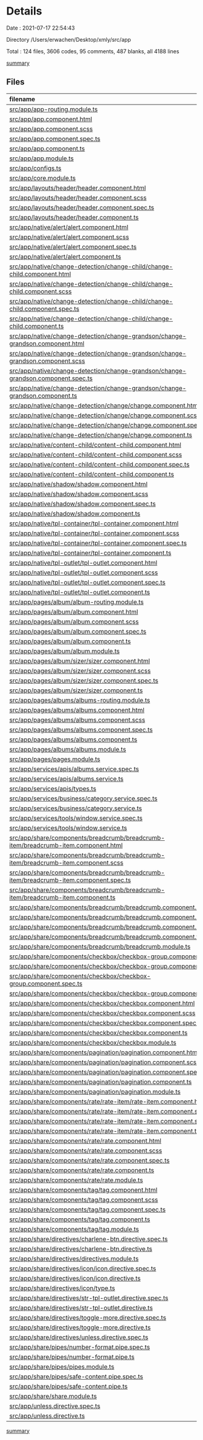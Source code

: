 # Details

Date : 2021-07-17 22:54:43

Directory /Users/erwachen/Desktop/xmly/src/app

Total : 124 files,  3606 codes, 95 comments, 487 blanks, all 4188 lines

[summary](results.md)

## Files
| filename | language | code | comment | blank | total |
| :--- | :--- | ---: | ---: | ---: | ---: |
| [src/app/app-routing.module.ts](/src/app/app-routing.module.ts) | TypeScript | 18 | 0 | 3 | 21 |
| [src/app/app.component.html](/src/app/app.component.html) | HTML | 29 | 0 | 0 | 29 |
| [src/app/app.component.scss](/src/app/app.component.scss) | SCSS | 76 | 0 | 1 | 77 |
| [src/app/app.component.spec.ts](/src/app/app.component.spec.ts) | TypeScript | 31 | 0 | 5 | 36 |
| [src/app/app.component.ts](/src/app/app.component.ts) | TypeScript | 58 | 0 | 8 | 66 |
| [src/app/app.module.ts](/src/app/app.module.ts) | TypeScript | 22 | 0 | 3 | 25 |
| [src/app/configs.ts](/src/app/configs.ts) | TypeScript | 5 | 0 | 0 | 5 |
| [src/app/core.module.ts](/src/app/core.module.ts) | TypeScript | 34 | 0 | 3 | 37 |
| [src/app/layouts/header/header.component.html](/src/app/layouts/header/header.component.html) | HTML | 16 | 1 | 0 | 17 |
| [src/app/layouts/header/header.component.scss](/src/app/layouts/header/header.component.scss) | SCSS | 39 | 0 | 2 | 41 |
| [src/app/layouts/header/header.component.spec.ts](/src/app/layouts/header/header.component.spec.ts) | TypeScript | 20 | 0 | 6 | 26 |
| [src/app/layouts/header/header.component.ts](/src/app/layouts/header/header.component.ts) | TypeScript | 54 | 0 | 5 | 59 |
| [src/app/native/alert/alert.component.html](/src/app/native/alert/alert.component.html) | HTML | 4 | 0 | 0 | 4 |
| [src/app/native/alert/alert.component.scss](/src/app/native/alert/alert.component.scss) | SCSS | 10 | 0 | 0 | 10 |
| [src/app/native/alert/alert.component.spec.ts](/src/app/native/alert/alert.component.spec.ts) | TypeScript | 20 | 0 | 6 | 26 |
| [src/app/native/alert/alert.component.ts](/src/app/native/alert/alert.component.ts) | TypeScript | 12 | 0 | 5 | 17 |
| [src/app/native/change-detection/change-child/change-child.component.html](/src/app/native/change-detection/change-child/change-child.component.html) | HTML | 7 | 0 | 0 | 7 |
| [src/app/native/change-detection/change-child/change-child.component.scss](/src/app/native/change-detection/change-child/change-child.component.scss) | SCSS | 8 | 0 | 0 | 8 |
| [src/app/native/change-detection/change-child/change-child.component.spec.ts](/src/app/native/change-detection/change-child/change-child.component.spec.ts) | TypeScript | 20 | 0 | 6 | 26 |
| [src/app/native/change-detection/change-child/change-child.component.ts](/src/app/native/change-detection/change-child/change-child.component.ts) | TypeScript | 20 | 2 | 4 | 26 |
| [src/app/native/change-detection/change-grandson/change-grandson.component.html](/src/app/native/change-detection/change-grandson/change-grandson.component.html) | HTML | 6 | 0 | 0 | 6 |
| [src/app/native/change-detection/change-grandson/change-grandson.component.scss](/src/app/native/change-detection/change-grandson/change-grandson.component.scss) | SCSS | 8 | 0 | 0 | 8 |
| [src/app/native/change-detection/change-grandson/change-grandson.component.spec.ts](/src/app/native/change-detection/change-grandson/change-grandson.component.spec.ts) | TypeScript | 20 | 0 | 6 | 26 |
| [src/app/native/change-detection/change-grandson/change-grandson.component.ts](/src/app/native/change-detection/change-grandson/change-grandson.component.ts) | TypeScript | 13 | 1 | 4 | 18 |
| [src/app/native/change-detection/change/change.component.html](/src/app/native/change-detection/change/change.component.html) | HTML | 5 | 0 | 0 | 5 |
| [src/app/native/change-detection/change/change.component.scss](/src/app/native/change-detection/change/change.component.scss) | SCSS | 8 | 0 | 0 | 8 |
| [src/app/native/change-detection/change/change.component.spec.ts](/src/app/native/change-detection/change/change.component.spec.ts) | TypeScript | 20 | 0 | 6 | 26 |
| [src/app/native/change-detection/change/change.component.ts](/src/app/native/change-detection/change/change.component.ts) | TypeScript | 12 | 0 | 4 | 16 |
| [src/app/native/content-child/content-child.component.html](/src/app/native/content-child/content-child.component.html) | HTML | 5 | 0 | 0 | 5 |
| [src/app/native/content-child/content-child.component.scss](/src/app/native/content-child/content-child.component.scss) | SCSS | 0 | 0 | 1 | 1 |
| [src/app/native/content-child/content-child.component.spec.ts](/src/app/native/content-child/content-child.component.spec.ts) | TypeScript | 20 | 0 | 6 | 26 |
| [src/app/native/content-child/content-child.component.ts](/src/app/native/content-child/content-child.component.ts) | TypeScript | 11 | 0 | 5 | 16 |
| [src/app/native/shadow/shadow.component.html](/src/app/native/shadow/shadow.component.html) | HTML | 6 | 0 | 0 | 6 |
| [src/app/native/shadow/shadow.component.scss](/src/app/native/shadow/shadow.component.scss) | SCSS | 0 | 0 | 1 | 1 |
| [src/app/native/shadow/shadow.component.spec.ts](/src/app/native/shadow/shadow.component.spec.ts) | TypeScript | 20 | 0 | 6 | 26 |
| [src/app/native/shadow/shadow.component.ts](/src/app/native/shadow/shadow.component.ts) | TypeScript | 11 | 0 | 5 | 16 |
| [src/app/native/tpl-container/tpl-container.component.html](/src/app/native/tpl-container/tpl-container.component.html) | HTML | 10 | 0 | 3 | 13 |
| [src/app/native/tpl-container/tpl-container.component.scss](/src/app/native/tpl-container/tpl-container.component.scss) | SCSS | 0 | 0 | 1 | 1 |
| [src/app/native/tpl-container/tpl-container.component.spec.ts](/src/app/native/tpl-container/tpl-container.component.spec.ts) | TypeScript | 20 | 0 | 6 | 26 |
| [src/app/native/tpl-container/tpl-container.component.ts](/src/app/native/tpl-container/tpl-container.component.ts) | TypeScript | 21 | 3 | 4 | 28 |
| [src/app/native/tpl-outlet/tpl-outlet.component.html](/src/app/native/tpl-outlet/tpl-outlet.component.html) | HTML | 9 | 0 | 0 | 9 |
| [src/app/native/tpl-outlet/tpl-outlet.component.scss](/src/app/native/tpl-outlet/tpl-outlet.component.scss) | SCSS | 0 | 0 | 1 | 1 |
| [src/app/native/tpl-outlet/tpl-outlet.component.spec.ts](/src/app/native/tpl-outlet/tpl-outlet.component.spec.ts) | TypeScript | 20 | 0 | 6 | 26 |
| [src/app/native/tpl-outlet/tpl-outlet.component.ts](/src/app/native/tpl-outlet/tpl-outlet.component.ts) | TypeScript | 13 | 0 | 5 | 18 |
| [src/app/pages/album/album-routing.module.ts](/src/app/pages/album/album-routing.module.ts) | TypeScript | 11 | 0 | 3 | 14 |
| [src/app/pages/album/album.component.html](/src/app/pages/album/album.component.html) | HTML | 170 | 1 | 2 | 173 |
| [src/app/pages/album/album.component.scss](/src/app/pages/album/album.component.scss) | SCSS | 317 | 14 | 4 | 335 |
| [src/app/pages/album/album.component.spec.ts](/src/app/pages/album/album.component.spec.ts) | TypeScript | 20 | 0 | 6 | 26 |
| [src/app/pages/album/album.component.ts](/src/app/pages/album/album.component.ts) | TypeScript | 141 | 7 | 20 | 168 |
| [src/app/pages/album/album.module.ts](/src/app/pages/album/album.module.ts) | TypeScript | 31 | 0 | 4 | 35 |
| [src/app/pages/album/sizer/sizer.component.html](/src/app/pages/album/sizer/sizer.component.html) | HTML | 5 | 0 | 0 | 5 |
| [src/app/pages/album/sizer/sizer.component.scss](/src/app/pages/album/sizer/sizer.component.scss) | SCSS | 0 | 0 | 1 | 1 |
| [src/app/pages/album/sizer/sizer.component.spec.ts](/src/app/pages/album/sizer/sizer.component.spec.ts) | TypeScript | 20 | 0 | 6 | 26 |
| [src/app/pages/album/sizer/sizer.component.ts](/src/app/pages/album/sizer/sizer.component.ts) | TypeScript | 46 | 17 | 17 | 80 |
| [src/app/pages/albums/albums-routing.module.ts](/src/app/pages/albums/albums-routing.module.ts) | TypeScript | 11 | 0 | 3 | 14 |
| [src/app/pages/albums/albums.component.html](/src/app/pages/albums/albums.component.html) | HTML | 75 | 0 | 1 | 76 |
| [src/app/pages/albums/albums.component.scss](/src/app/pages/albums/albums.component.scss) | SCSS | 224 | 2 | 1 | 227 |
| [src/app/pages/albums/albums.component.spec.ts](/src/app/pages/albums/albums.component.spec.ts) | TypeScript | 20 | 0 | 6 | 26 |
| [src/app/pages/albums/albums.component.ts](/src/app/pages/albums/albums.component.ts) | TypeScript | 200 | 4 | 20 | 224 |
| [src/app/pages/albums/albums.module.ts](/src/app/pages/albums/albums.module.ts) | TypeScript | 22 | 0 | 4 | 26 |
| [src/app/pages/pages.module.ts](/src/app/pages/pages.module.ts) | TypeScript | 11 | 0 | 4 | 15 |
| [src/app/services/apis/albums.service.spec.ts](/src/app/services/apis/albums.service.spec.ts) | TypeScript | 12 | 0 | 5 | 17 |
| [src/app/services/apis/albums.service.ts](/src/app/services/apis/albums.service.ts) | TypeScript | 86 | 7 | 15 | 108 |
| [src/app/services/apis/types.ts](/src/app/services/apis/types.ts) | TypeScript | 105 | 4 | 18 | 127 |
| [src/app/services/business/category.service.spec.ts](/src/app/services/business/category.service.spec.ts) | TypeScript | 12 | 0 | 5 | 17 |
| [src/app/services/business/category.service.ts](/src/app/services/business/category.service.ts) | TypeScript | 31 | 0 | 7 | 38 |
| [src/app/services/tools/window.service.spec.ts](/src/app/services/tools/window.service.spec.ts) | TypeScript | 12 | 0 | 5 | 17 |
| [src/app/services/tools/window.service.ts](/src/app/services/tools/window.service.ts) | TypeScript | 32 | 0 | 5 | 37 |
| [src/app/share/components/breadcrumb/breadcrumb-item/breadcrumb-item.component.html](/src/app/share/components/breadcrumb/breadcrumb-item/breadcrumb-item.component.html) | HTML | 8 | 0 | 0 | 8 |
| [src/app/share/components/breadcrumb/breadcrumb-item/breadcrumb-item.component.scss](/src/app/share/components/breadcrumb/breadcrumb-item/breadcrumb-item.component.scss) | SCSS | 9 | 0 | 0 | 9 |
| [src/app/share/components/breadcrumb/breadcrumb-item/breadcrumb-item.component.spec.ts](/src/app/share/components/breadcrumb/breadcrumb-item/breadcrumb-item.component.spec.ts) | TypeScript | 20 | 0 | 6 | 26 |
| [src/app/share/components/breadcrumb/breadcrumb-item/breadcrumb-item.component.ts](/src/app/share/components/breadcrumb/breadcrumb-item/breadcrumb-item.component.ts) | TypeScript | 14 | 0 | 5 | 19 |
| [src/app/share/components/breadcrumb/breadcrumb.component.html](/src/app/share/components/breadcrumb/breadcrumb.component.html) | HTML | 3 | 0 | 0 | 3 |
| [src/app/share/components/breadcrumb/breadcrumb.component.scss](/src/app/share/components/breadcrumb/breadcrumb.component.scss) | SCSS | 15 | 0 | 1 | 16 |
| [src/app/share/components/breadcrumb/breadcrumb.component.spec.ts](/src/app/share/components/breadcrumb/breadcrumb.component.spec.ts) | TypeScript | 20 | 0 | 6 | 26 |
| [src/app/share/components/breadcrumb/breadcrumb.component.ts](/src/app/share/components/breadcrumb/breadcrumb.component.ts) | TypeScript | 14 | 0 | 5 | 19 |
| [src/app/share/components/breadcrumb/breadcrumb.module.ts](/src/app/share/components/breadcrumb/breadcrumb.module.ts) | TypeScript | 18 | 0 | 4 | 22 |
| [src/app/share/components/checkbox/checkbox-group.component.html](/src/app/share/components/checkbox/checkbox-group.component.html) | HTML | 3 | 0 | 0 | 3 |
| [src/app/share/components/checkbox/checkbox-group.component.scss](/src/app/share/components/checkbox/checkbox-group.component.scss) | SCSS | 2 | 1 | 0 | 3 |
| [src/app/share/components/checkbox/checkbox-group.component.spec.ts](/src/app/share/components/checkbox/checkbox-group.component.spec.ts) | TypeScript | 20 | 0 | 6 | 26 |
| [src/app/share/components/checkbox/checkbox-group.component.ts](/src/app/share/components/checkbox/checkbox-group.component.ts) | TypeScript | 65 | 8 | 10 | 83 |
| [src/app/share/components/checkbox/checkbox.component.html](/src/app/share/components/checkbox/checkbox.component.html) | HTML | 6 | 2 | 2 | 10 |
| [src/app/share/components/checkbox/checkbox.component.scss](/src/app/share/components/checkbox/checkbox.component.scss) | SCSS | 75 | 12 | 0 | 87 |
| [src/app/share/components/checkbox/checkbox.component.spec.ts](/src/app/share/components/checkbox/checkbox.component.spec.ts) | TypeScript | 20 | 0 | 6 | 26 |
| [src/app/share/components/checkbox/checkbox.component.ts](/src/app/share/components/checkbox/checkbox.component.ts) | TypeScript | 58 | 0 | 10 | 68 |
| [src/app/share/components/checkbox/checkbox.module.ts](/src/app/share/components/checkbox/checkbox.module.ts) | TypeScript | 18 | 0 | 4 | 22 |
| [src/app/share/components/pagination/pagination.component.html](/src/app/share/components/pagination/pagination.component.html) | HTML | 26 | 0 | 0 | 26 |
| [src/app/share/components/pagination/pagination.component.scss](/src/app/share/components/pagination/pagination.component.scss) | SCSS | 55 | 0 | 0 | 55 |
| [src/app/share/components/pagination/pagination.component.spec.ts](/src/app/share/components/pagination/pagination.component.spec.ts) | TypeScript | 20 | 0 | 6 | 26 |
| [src/app/share/components/pagination/pagination.component.ts](/src/app/share/components/pagination/pagination.component.ts) | TypeScript | 95 | 2 | 10 | 107 |
| [src/app/share/components/pagination/pagination.module.ts](/src/app/share/components/pagination/pagination.module.ts) | TypeScript | 17 | 0 | 4 | 21 |
| [src/app/share/components/rate/rate-item/rate-item.component.html](/src/app/share/components/rate/rate-item/rate-item.component.html) | HTML | 11 | 0 | 0 | 11 |
| [src/app/share/components/rate/rate-item/rate-item.component.scss](/src/app/share/components/rate/rate-item/rate-item.component.scss) | SCSS | 46 | 0 | 0 | 46 |
| [src/app/share/components/rate/rate-item/rate-item.component.spec.ts](/src/app/share/components/rate/rate-item/rate-item.component.spec.ts) | TypeScript | 20 | 0 | 6 | 26 |
| [src/app/share/components/rate/rate-item/rate-item.component.ts](/src/app/share/components/rate/rate-item/rate-item.component.ts) | TypeScript | 22 | 0 | 10 | 32 |
| [src/app/share/components/rate/rate.component.html](/src/app/share/components/rate/rate.component.html) | HTML | 10 | 0 | 0 | 10 |
| [src/app/share/components/rate/rate.component.scss](/src/app/share/components/rate/rate.component.scss) | SCSS | 7 | 0 | 0 | 7 |
| [src/app/share/components/rate/rate.component.spec.ts](/src/app/share/components/rate/rate.component.spec.ts) | TypeScript | 20 | 0 | 6 | 26 |
| [src/app/share/components/rate/rate.component.ts](/src/app/share/components/rate/rate.component.ts) | TypeScript | 94 | 3 | 12 | 109 |
| [src/app/share/components/rate/rate.module.ts](/src/app/share/components/rate/rate.module.ts) | TypeScript | 19 | 0 | 4 | 23 |
| [src/app/share/components/tag/tag.component.html](/src/app/share/components/tag/tag.component.html) | HTML | 2 | 0 | 0 | 2 |
| [src/app/share/components/tag/tag.component.scss](/src/app/share/components/tag/tag.component.scss) | SCSS | 42 | 0 | 0 | 42 |
| [src/app/share/components/tag/tag.component.spec.ts](/src/app/share/components/tag/tag.component.spec.ts) | TypeScript | 20 | 0 | 6 | 26 |
| [src/app/share/components/tag/tag.component.ts](/src/app/share/components/tag/tag.component.ts) | TypeScript | 42 | 0 | 7 | 49 |
| [src/app/share/components/tag/tag.module.ts](/src/app/share/components/tag/tag.module.ts) | TypeScript | 10 | 0 | 4 | 14 |
| [src/app/share/directives/charlene-btn.directive.spec.ts](/src/app/share/directives/charlene-btn.directive.spec.ts) | TypeScript | 7 | 0 | 2 | 9 |
| [src/app/share/directives/charlene-btn.directive.ts](/src/app/share/directives/charlene-btn.directive.ts) | TypeScript | 12 | 0 | 3 | 15 |
| [src/app/share/directives/directives.module.ts](/src/app/share/directives/directives.module.ts) | TypeScript | 20 | 0 | 2 | 22 |
| [src/app/share/directives/icon/icon.directive.spec.ts](/src/app/share/directives/icon/icon.directive.spec.ts) | TypeScript | 7 | 0 | 2 | 9 |
| [src/app/share/directives/icon/icon.directive.ts](/src/app/share/directives/icon/icon.directive.ts) | TypeScript | 20 | 2 | 3 | 25 |
| [src/app/share/directives/icon/type.ts](/src/app/share/directives/icon/type.ts) | TypeScript | 22 | 0 | 0 | 22 |
| [src/app/share/directives/str-tpl-outlet.directive.spec.ts](/src/app/share/directives/str-tpl-outlet.directive.spec.ts) | TypeScript | 7 | 0 | 2 | 9 |
| [src/app/share/directives/str-tpl-outlet.directive.ts](/src/app/share/directives/str-tpl-outlet.directive.ts) | TypeScript | 17 | 0 | 4 | 21 |
| [src/app/share/directives/toggle-more.directive.spec.ts](/src/app/share/directives/toggle-more.directive.spec.ts) | TypeScript | 7 | 0 | 2 | 9 |
| [src/app/share/directives/toggle-more.directive.ts](/src/app/share/directives/toggle-more.directive.ts) | TypeScript | 41 | 2 | 7 | 50 |
| [src/app/share/directives/unless.directive.spec.ts](/src/app/share/directives/unless.directive.spec.ts) | TypeScript | 7 | 0 | 2 | 9 |
| [src/app/share/pipes/number-format.pipe.spec.ts](/src/app/share/pipes/number-format.pipe.spec.ts) | TypeScript | 7 | 0 | 2 | 9 |
| [src/app/share/pipes/number-format.pipe.ts](/src/app/share/pipes/number-format.pipe.ts) | TypeScript | 21 | 0 | 6 | 27 |
| [src/app/share/pipes/pipes.module.ts](/src/app/share/pipes/pipes.module.ts) | TypeScript | 9 | 0 | 4 | 13 |
| [src/app/share/pipes/safe-content.pipe.spec.ts](/src/app/share/pipes/safe-content.pipe.spec.ts) | TypeScript | 7 | 0 | 2 | 9 |
| [src/app/share/pipes/safe-content.pipe.ts](/src/app/share/pipes/safe-content.pipe.ts) | TypeScript | 20 | 0 | 6 | 26 |
| [src/app/share/share.module.ts](/src/app/share/share.module.ts) | TypeScript | 7 | 0 | 4 | 11 |
| [src/app/unless.directive.spec.ts](/src/app/unless.directive.spec.ts) | TypeScript | 7 | 0 | 2 | 9 |
| [src/app/unless.directive.ts](/src/app/unless.directive.ts) | TypeScript | 20 | 0 | 3 | 23 |

[summary](results.md)